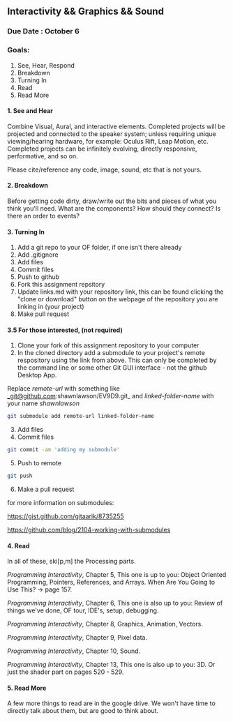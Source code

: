 ## Interactivity && Graphics && Sound

### Due Date : October 6

### Goals:

1. See, Hear, Respond
2. Breakdown
3. Turning In
4. Read
5. Read More


#### 1. See and Hear
Combine Visual, Aural, and interactive elements. Completed projects will be projected and connected to the speaker system; unless requiring unique viewing/hearing hardware, for example: Oculus Rift, Leap Motion, etc. Completed projects can be infinitely evolving, directly responsive, performative, and so on.

Please cite/reference any code, image, sound, etc that is not yours.

#### 2. Breakdown
Before getting code dirty, draw/write out the bits and pieces of what you think you'll need. What are the components? How should they connect? Is there an order to events? 

#### 3. Turning In
1. Add a git repo to your OF folder, if one isn't there already
1. Add .gitignore
1. Add files
1. Commit files
1. Push to github
1. Fork this assignment repsitory
1. Update links.md with your repository link, this can be found clicking the "clone or download" button on the webpage of the repository you are linking in (your project)
1. Make pull request

#### 3.5 For those interested, (not required)

1. Clone your fork of this assignment repository to your computer
2. In the cloned directory add a submodule to your project's remote respository using the link from above. This can only be completed by the command line or some other Git GUI interface - not the github Desktop App.

Replace _remote-url_ with something like _git@github.com:shawnlawson/EV9D9.git_ and _linked-folder-name_ with your name _shawnlawson_

```bash
git submodule add remote-url linked-folder-name
```

3. Add files
4. Commit files

```bash
git commit -am 'adding my submodule'
```

5. Push to remote

```bash
git push
```

6. Make a pull request

for more information on submodules:

https://gist.github.com/gitaarik/8735255

https://github.com/blog/2104-working-with-submodules

#### 4. Read
In all of these, ski[p,m] the Processing parts. 

_Programming Interactivity_, Chapter 5, This one is up to you: Object Oriented Programming, Pointers, References, and Arrays. When Are You Going to Use This?  -> page 157. 

_Programming Interactivity_, Chapter 6, This one is also up to you: Review of things we've done, OF tour, IDE's, setup, debugging. 

_Programming Interactivity_, Chapter 8, Graphics, Animation, Vectors. 

_Programming Interactivity_, Chapter 9, Pixel data. 

_Programming Interactivity_, Chapter 10, Sound. 

_Programming Interactivity_, Chapter 13, This one is also up to you: 3D. Or just the shader part on pages 520 - 529.

#### 5. Read More
A few more things to read are in the google drive. We won't have time to directly talk about them, but are good to think about. 